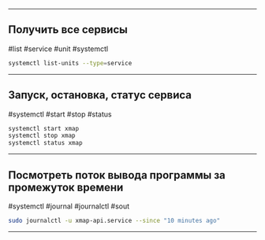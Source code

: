 
---

## Получить все сервисы
#list #service #unit #systemctl
```bash
systemctl list-units --type=service
```

---

## Запуск, остановка, статус сервиса
#systemctl #start #stop #status
```bash
systemctl start xmap
systemctl stop xmap
systemctl status xmap
```

---

## Посмотреть поток вывода программы за промежуток времени
#systemctl #journal #journalctl #sout 

```bash
sudo journalctl -u xmap-api.service --since "10 minutes ago"
```

---

